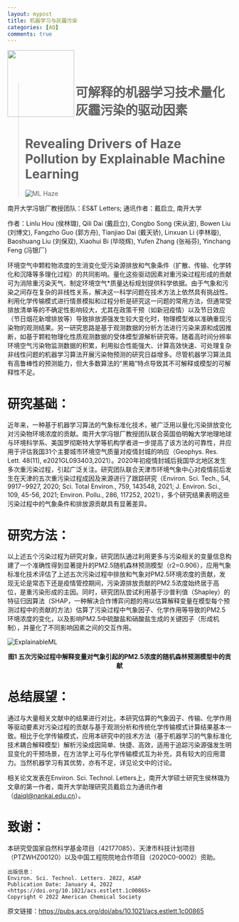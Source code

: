 ```yaml
---
layout: mypost
title: 机器学习与灰霾污染
categories: [AQ]
comments: true
---
```

<img src='Picture2.png' align='left' style='width: 150px'/> <br><br>
># 可解释的机器学习技术量化灰霾污染的驱动因素
>
># Revealing Drivers of Haze Pollution by Explainable Machine Learning
>
>![ML Haze](Picture1.png)

南开大学冯银厂教授团队：ES&T Letters; 通讯作者：戴启立, 南开大学

作者：Linlu Hou (侯林璐), Qili Dai (戴启立), Congbo Song (宋从波), Bowen Liu (刘博文), Fangzho Guo (郭方舟), Tianjiao Dai (戴天骄), Linxuan Li (李林璇), Baoshuang Liu (刘保双), Xiaohui Bi (毕晓辉), Yufen Zhang (张裕芬), Yinchang Feng (冯银厂)



环境空气中颗粒物浓度的生消变化受污染源排放和气象条件（扩散、传输、化学转化和沉降等多理化过程）的共同影响。量化这些驱动因素对重污染过程形成的贡献可为消除重污染天气、制定环境空气*质量达标规划提供科学依据。由于气象和污染之间存在复杂的非线性关系，解决这一科学问题在技术方法上依然具有挑战性。
利用化学传输模式进行情景模拟和过程分析是研究这一问题的常用方法，但通常受排放清单等的不确定性影响较大，尤其在政策干预（如新冠疫情）以及节日效应（节日烟花新增排放等）导致排放源强发生较大变化时，物理模型难以准确重现污染物的观测结果。另一研究思路是基于观测数据的分析方法进行污染来源和成因推断，如基于颗粒物理化性质观测数据的受体模型源解析研究等。随着高时间分辨率环境空气污染物监测数据的积累，利用拟合性能强大、计算高效快速、可处理复杂非线性问题的机器学习算法开展污染物预测的研究日益增多。尽管机器学习算法具有高鲁棒性的预测能力，但大多数算法的“黑箱”特点导致其不可解释或模型的可解释性不足。

# 研究基础：
近年来，一种基于机器学习算法的气象标准化技术，被广泛用以量化污染排放变化对污染物环境浓度的贡献。南开大学冯银厂教授团队联合英国伯明翰大学地理地球与环境科学系、美国罗彻斯特大学等机构学者进一步提高了该方法的可靠性，并应用于评估我国31个主要城市环境空气质量对疫情封城的响应（Geophys. Res. Lett. 48(11), e2021GL093403,2021）。2020年初疫情封城后我国华北地区发生多次重污染过程，引起广泛关注。研究团队联合天津市环境气象中心对疫情前后发生在天津的五次重污染过程成因及来源进行了跟踪研究（Environ. Sci. Tech., 54, 9917−9927, 2020; Sci. Total Environ., 759, 143548, 2021; J. Environ. Sci., 109, 45-56, 2021; Environ. Pollu., 286, 117252, 2021），多个研究结果表明这些污染过程中的气象条件和排放源贡献具有显著差异。

# 研究方法：
以上述五个污染过程为研究对象，研究团队通过利用更多与污染相关的变量信息构建了一个准确性得到显著提升的PM2.5随机森林预测模型（r2=0.906），应用气象标准化技术评估了上述五次污染过程中排放和气象对PM2.5环境浓度的贡献，发现无论是常态下还是疫情管控期间，污染源排放贡献的PM2.5浓度始终居于高位，是重污染形成的主因。同时，研究团队尝试利用基于沙普利值（Shapley）的特征归因算法（SHAP，一种解决合作博弈问题的用以估算解释变量在模型每个预测过程中的贡献的方法）估算了污染过程中气象因子、化学作用等导致的PM2.5环境浓度的变化，以及影响PM2.5中硫酸盐和硝酸盐生成的关键因子（形成机制），并量化了不同影响因素之间的交互作用。

![ExplainableML](Picture3.png)
<p align = "center">
<b>图1 五次污染过程中解释变量对气象引起的PM2.5浓度的随机森林预测模型中的贡献</b>
</p>


# 总结展望：
通过与大量相关文献中的结果进行对比，本研究估算的气象因子、传输、化学作用等驱动要素对污染过程的贡献与基于观测分析和传统化学传输模式计算结果基本一致。相比于化学传输模式，应用本研究中的技术方法（基于机器学习的气象标准化技术耦合解释模型）解析污染成因简单、快捷、高效，适用于追踪污染源强发生明显变化的干预场景，在方法学上可与化学传输模式互为补充，具有较大的应用潜力。当然机器学习有其优势，亦有不足，详见论文中的讨论。

相关论文发表在Environ. Sci. Technol. Letters上，南开大学硕士研究生侯林璐为文章的第一作者，南开大学助理研究员戴启立为通讯作者（daiql@nankai.edu.cn）。

# 致谢：

本研究受国家自然科学基金项目（42177085）、天津市科技计划项目（PTZWHZ00120）以及中国工程院院地合作项目（2020C0-0002）资助。

    出版信息：
    Environ. Sci. Technol. Letters. 2022, ASAP 
    Publication Date: January 4, 2022
    <https://doi.org/10.1021/acs.estlett.1c00865>
    Copyright © 2022 American Chemical Society

原文链接：<https://pubs.acs.org/doi/abs/10.1021/acs.estlett.1c00865>

